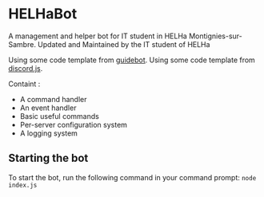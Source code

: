 # HELHaBot

A management and helper bot for IT student in HELHa Montignies-sur-Sambre.
Updated and Maintained by the IT student of HELHa

Using some code template from [guidebot](https://github.com/AnIdiotsGuide/guidebot).
Using some code template from [discord.js](https://discordjs.guide/#before-you-begin).

Containt :

- A command handler
- An event handler
- Basic useful commands
- Per-server configuration system
- A logging system

## Starting the bot

To start the bot, run the following command in your command prompt:
`node index.js`
